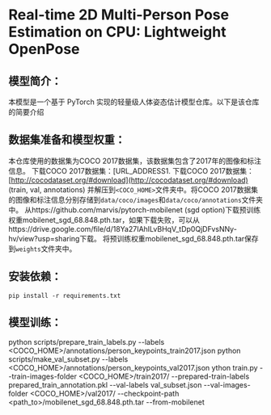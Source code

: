 # Real-time 2D Multi-Person Pose Estimation on CPU: Lightweight OpenPose

## 模型简介：
本模型是一个基于 PyTorch 实现的轻量级人体姿态估计模型仓库。以下是该仓库的简要介绍


## 数据集准备和模型权重：
本仓库使用的数据集为COCO 2017数据集，该数据集包含了2017年的图像和标注信息。
下载COCO 2017数据集：[URL_ADDRESS1. 下载COCO 2017数据集：[http://cocodataset.org/#download](http://cocodataset.org/#download) (train, val, annotations) 并解压到`<COCO_HOME>`文件夹中。将COCO 2017数据集的图像和标注信息分别存储到`data/coco/images`和`data/coco/annotations`文件夹中。
从https://github.com/marvis/pytorch-mobilenet (sgd option)下载预训练权重mobilenet_sgd_68.848.pth.tar，如果下载失败，可以从https://drive.google.com/file/d/18Ya27IAhILvBHqV_tDp0QjDFvsNNy-hv/view?usp=sharing下载。
将预训练权重mobilenet_sgd_68.848.pth.tar保存到`weights`文件夹中。

## 安装依赖：
`pip install -r requirements.txt`

## 模型训练：
python scripts/prepare_train_labels.py --labels <COCO_HOME>/annotations/person_keypoints_train2017.json
python scripts/make_val_subset.py --labels <COCO_HOME>/annotations/person_keypoints_val2017.json
ython train.py --train-images-folder <COCO_HOME>/train2017/ --prepared-train-labels prepared_train_annotation.pkl --val-labels val_subset.json --val-images-folder <COCO_HOME>/val2017/ --checkpoint-path <path_to>/mobilenet_sgd_68.848.pth.tar --from-mobilenet